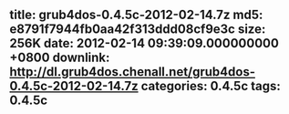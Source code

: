 title: grub4dos-0.4.5c-2012-02-14.7z
md5: e8791f7944fb0aa42f313ddd08cf9e3c
size: 256K
date: 2012-02-14 09:39:09.000000000 +0800
downlink: http://dl.grub4dos.chenall.net/grub4dos-0.4.5c-2012-02-14.7z
categories: 0.4.5c
tags: 0.4.5c
---

